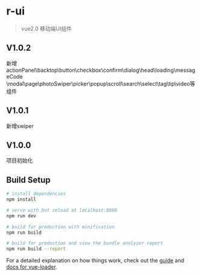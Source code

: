 # r-ui

> vue2.0 移动端UI组件

## V1.0.2
新增actionPanel\backtop\button\checkbox\confirm\dialog\head\loading\messageCode
\modal\page\photoSwiper\picker\popup\scroll\search\select\tag\tip\video等组件

## V1.0.1
新增swiper

## V1.0.0
项目初始化

## Build Setup

``` bash
# install dependencies
npm install

# serve with hot reload at localhost:8080
npm run dev

# build for production with minification
npm run build

# build for production and view the bundle analyzer report
npm run build --report
```

For a detailed explanation on how things work, check out the [guide](http://vuejs-templates.github.io/webpack/) and [docs for vue-loader](http://vuejs.github.io/vue-loader).
